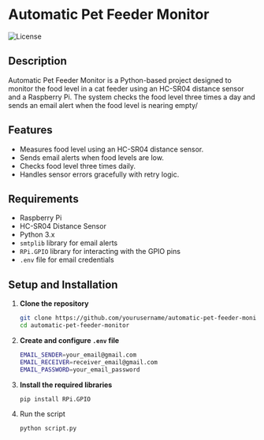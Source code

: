 # Automatic Pet Feeder Monitor

![License](https://img.shields.io/badge/license-MIT-blue.svg)

## Description

Automatic Pet Feeder Monitor is a Python-based project designed to monitor the food level in a cat feeder using an HC-SR04 distance sensor and a Raspberry Pi. The system checks the food level three times a day and sends an email alert when the food level is nearing empty/

## Features

- Measures food level using an HC-SR04 distance sensor.
- Sends email alerts when food levels are low.
- Checks food level three times daily.
- Handles sensor errors gracefully with retry logic.

## Requirements

- Raspberry Pi
- HC-SR04 Distance Sensor
- Python 3.x
- `smtplib` library for email alerts
- `RPi.GPIO` library for interacting with the GPIO pins
- `.env` file for email credentials

## Setup and Installation

1. **Clone the repository**

   ```bash
   git clone https://github.com/yourusername/automatic-pet-feeder-monitor.git
   cd automatic-pet-feeder-monitor
   ```
2. **Create and configure `.env` file**

   ```bash
   EMAIL_SENDER=your_email@gmail.com
   EMAIL_RECEIVER=receiver_email@gmail.com
   EMAIL_PASSWORD=your_email_password
   ```
3. **Install the required libraries**

   ```bash
   pip install RPi.GPIO
   ```
4. Run the script

   ```bash
   python script.py
   ```

